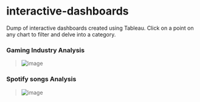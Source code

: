 # interactive-dashboards
Dump of interactive dashboards created using Tableau. Click on a point on any chart to filter and delve into a category.

### Gaming Industry Analysis
> ![image](https://github.com/Javen05/interactive-dashboards/assets/107395637/7f2b5996-6b1c-42fb-bed6-3a7635ef9a14)

### Spotify songs Analysis
> ![image](https://github.com/Javen05/interactive-dashboards/assets/107395637/aa603a17-a3a7-426c-8658-55e5d99f7273)
